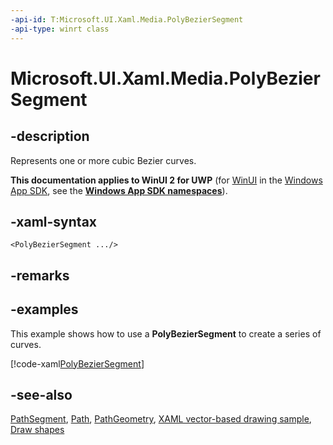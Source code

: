 ```yaml
---
-api-id: T:Microsoft.UI.Xaml.Media.PolyBezierSegment
-api-type: winrt class
---
```


<!-- Class syntax.
public class PolyBezierSegment : Windows.UI.Xaml.Media.PathSegment, Windows.UI.Xaml.Media.IPolyBezierSegment
-->

# Microsoft.UI.Xaml.Media.PolyBezierSegment

## -description
Represents one or more cubic Bezier curves.

**This documentation applies to WinUI 2 for UWP** (for [WinUI](/windows/apps/winui/winui3/) in the [Windows App SDK](/windows/apps/windows-app-sdk/), see the **[Windows App SDK namespaces](/windows/windows-app-sdk/api/winrt/)**).

## -xaml-syntax
```xaml
<PolyBezierSegment .../>
```


## -remarks

## -examples
This example shows how to use a **PolyBezierSegment** to create a series of curves.



[!code-xaml[PolyBezierSegment](../microsoft.ui.xaml.media/code/PolyBezierSegment/csharp/Page.xaml#SnippetPolyBezierSegment)]

## -see-also
[PathSegment](pathsegment.md), [Path](../microsoft.ui.xaml.shapes/path.md), [PathGeometry](pathgeometry.md), [XAML vector-based drawing sample](https://github.com/microsoftarchive/msdn-code-gallery-microsoft/tree/master/Official%20Windows%20Platform%20Sample/XAML%20vector-based%20drawing%20sample), [Draw shapes](/windows/uwp/graphics/drawing-shapes)
